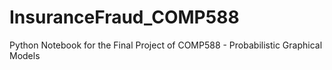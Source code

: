# InsuranceFraud_COMP588
Python Notebook for the Final Project of COMP588 - Probabilistic Graphical Models
